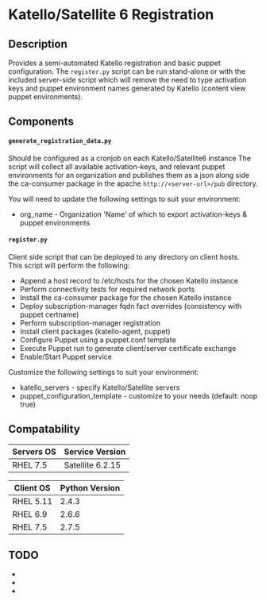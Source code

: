 Katello/Satellite 6 Registration
================================

## Description
Provides a semi-automated Katello registration and basic puppet configuration. 
The `register.py` script can be run stand-alone or with the included server-side 
script which will remove the need to type activation keys and  puppet environment 
names generated by Katello (content view puppet environments).

## Components
#### `generate_registration_data.py`  
Should be configured as a cronjob on each Katello/Satellite6 instance 
The script will collect all available activation-keys, and relevant
puppet environments for an organization and publishes them as a json
along side the ca-consumer package in the apache `http://<server-url>/pub`
directory.

You will need to update the following settings to suit your environment:
- org_name - Organization 'Name' of which to export activation-keys & puppet environments

#### `register.py` 
Client side script that can be deployed to any directory on client hosts.  
This script will perform the following:
 - Append a host record to /etc/hosts for the chosen Katello instance
 - Perform connectivity tests for required network ports
 - Install the ca-consumer package for the chosen Katello instance
 - Deploy subscription-manager fqdn fact overrides (consistency with puppet certname)
 - Perform subscription-manager registration
 - Install client packages (katello-agent, puppet)
 - Configure Puppet using a puppet.conf template
 - Execute Puppet run to generate client/server certificate exchange
 - Enable/Start Puppet service

Customize the following settings to suit your environment:
- katello_servers - specify Katello/Satellite servers
- puppet_configuration_template - customize to your needs (default: noop true)

## Compatability

Servers OS | Service Version 
-----------|----------------
RHEL 7.5   | Satellite 6.2.15


Client OS | Python Version
----------|----------------
RHEL 5.11 | 2.4.3
RHEL 6.9  | 2.6.6
RHEL 7.5  | 2.7.5

## TODO
-
-
-

